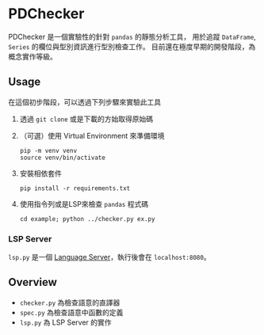 # PDChecker

PDChecker 是一個實驗性的針對 `pandas` 的靜態分析工具，
用於追蹤 `DataFrame`, `Series` 的欄位與型別資訊進行型別檢查工作。
目前還在極度早期的開發階段，為概念實作等級。

## Usage

在這個初步階段，可以透過下列步驟來實驗此工具

1. 透過 `git clone` 或是下載的方始取得原始碼
2. （可選）使用 Virtual Environment 來準備環境

    ~~~~
    pip -m venv venv
    source venv/bin/activate
    ~~~~
3. 安裝相依套件

    ~~~
    pip install -r requirements.txt
    ~~~

4. 使用指令列或是LSP來檢查 `pandas` 程式碼

    ~~~
    cd example; python ../checker.py ex.py
    ~~~


### LSP Server

`lsp.py` 是一個 [Language Server][langserver]，執行後會在 `localhost:8080`。

[langserver]: https://microsoft.github.io/language-server-protocol/


## Overview

* `checker.py` 為檢查語意的直譯器
* `spec.py` 為檢查語意中函數的定義
* `lsp.py` 為 LSP Server 的實作

